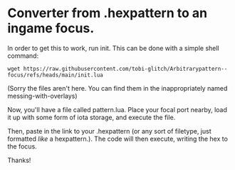 # Converter from .hexpattern to an ingame focus.

In order to get this to work, run init. This can be done with a simple shell command:

``wget https://raw.githubusercontent.com/tobi-glitch/Arbitrarypattern--focus/refs/heads/main/init.lua ``

(Sorry the files aren't here. You can find them in the inappropriately named messing-with-overlays)

Now, you'll have a file called pattern.lua. Place your focal port nearby, load it up with some form of iota storage, and execute the file.

Then, paste in the link to your .hexpattern (or any sort of filetype, just formatted *like* a hexpattern.). The code will then execute, writing the hex to the focus.

Thanks!
